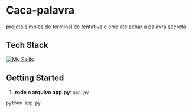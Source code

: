 

# Caca-palavra

projeto simples de terminal de tentativa e erro até achar a palavra secreta

## Tech Stack

<!--- # "Verify icons availability here https://github.com/tandpfun/skill-icons" -->

[![My Skills](https://skillicons.dev/icons?i=python)](https://skillicons.dev)

## Getting Started

1. **rode o arquivo app.py**: `app.py`
```bash
python app.py
```
